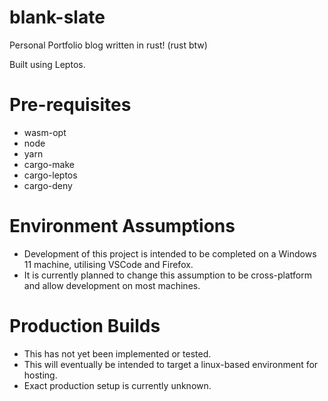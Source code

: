 # blank-slate
Personal Portfolio blog written in rust! (rust btw)

Built using Leptos.

# Pre-requisites
 - wasm-opt
 - node
 - yarn
 - cargo-make
 - cargo-leptos
 - cargo-deny

# Environment Assumptions
 - Development of this project is intended to be completed on a Windows 11 machine, utilising VSCode and Firefox.
 - It is currently planned to change this assumption to be cross-platform and allow development on most machines.

# Production Builds
 - This has not yet been implemented or tested.
 - This will eventually be intended to target a linux-based environment for hosting.
 - Exact production setup is currently unknown.